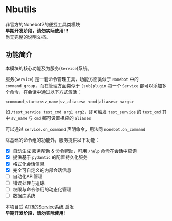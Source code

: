 # Nbutils
非官方的Nonebot2的便捷工具类模块  
**早期开发阶段，请勿实际使用!!!**  
尚无完整的说明文档。  

## 功能简介

本模块的核心功能及为服务(`Service`)系统。  

服务(`Service`) 是一套命令管理工具，功能方面类似于 `Nonebot` 中的 `command_group`，而在管理方面类似于 `(sub)plugin`
每一个 `Service` 都可以添加多个命令，在会话中通过以下方式激活：

```
<command_start><sv_name|sv_aliases> <cmd|aliases> <args>
```

如 `/test_service test_cmd arg1 arg2`，即可触发 `test_service` 的 `test_cmd`
其中 `sv_name` 与 `cmd` 都可设置相应的 `aliases`

可以通过 `service.on_command` 声明命令，用法同 `nonebot.on_command`  

除基础的命令组的功能外，服务提供以下功能：
- [x] 自动生成 服务帮助 & 命令帮助，可用 `/help` 命令在会话中查询
- [x] 提供基于 `pydantic` 的配置持久化服务
- [x] 格式化会话信息
- [x] 完全可自定义的内部会话信息
- [ ] 自动化API管理
- [ ] 错误处理与追踪
- [ ] 权限与命令停用的动态化管理
- [ ] 数据库系统

本项目受 [ATRI的Service系统](https://github.com/Kyomotoi/ATRI/blob/HEAD/ATRI/service.py) 启发  
**早期开发阶段，请勿实际使用!**
